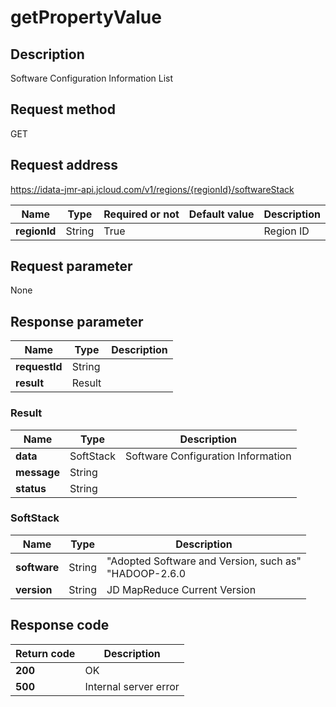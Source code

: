 # getPropertyValue


## Description
Software Configuration Information List

## Request method
GET

## Request address
https://idata-jmr-api.jcloud.com/v1/regions/{regionId}/softwareStack

|Name|Type|Required or not|Default value|Description|
|---|---|---|---|---|
|**regionId**|String|True| |Region ID|

## Request parameter
None


## Response parameter
|Name|Type|Description|
|---|---|---|
|**requestId**|String| |
|**result**|Result| |


### Result
|Name|Type|Description|
|---|---|---|
|**data**|SoftStack|Software Configuration Information|
|**message**|String| |
|**status**|String| |
### SoftStack
|Name|Type|Description|
|---|---|---|
|**software**|String|"Adopted Software and Version, such as"<br>"HADOOP-2.6.0|HIVE-1.2.1|SPARK-2.0.0|ALLUXIO-1.0.1|ZOOKEEPER-3.4.5|ZEPPELIN-0.6.1"<br>|
|**version**|String|JD MapReduce Current Version|

## Response code
|Return code|Description|
|---|---|
|**200**|OK|
|**500**|Internal server error|
